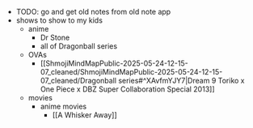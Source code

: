   * TODO: go and get old notes from old note app
  * shows to show to my kids
    * anime
      * Dr Stone
      * all of Dragonball series
    * OVAs
      * [[ShmojiMindMapPublic-2025-05-24-12-15-07_cleaned/ShmojiMindMapPublic-2025-05-24-12-15-07_cleaned/Dragonball series#^XAvfmYJY7|Dream 9 Toriko x One Piece x DBZ Super Collaboration Special 2013]]
    * movies
      * anime movies
        * [[A Whisker Away]]

